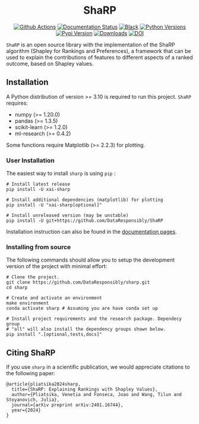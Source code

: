 <div align="center">
    <h1 align="center">ShaRP</h1>
</div>

<p align="center">
<a href="https://github.com/DataResponsibly/ShaRP/actions/workflows/ci.yml"><img alt="Github Actions" src="https://github.com/DataResponsibly/ShaRP/actions/workflows/ci.yml/badge.svg"></a>
<a href="https://dataresponsibly.github.io/ShaRP/"><img alt="Documentation Status" src="https://github.com/DataResponsibly/ShaRP/actions/workflows/deploy-docs.yml/badge.svg"></a>
<a href="https://github.com/psf/black"><img alt="Black" src="https://img.shields.io/badge/code%20style-black-000000.svg"></a>
<a href="https://img.shields.io/badge/python-3.10%20|%203.11%20|%203.12%20|%203.13-blue"><img alt="Python Versions" src="https://img.shields.io/badge/python-3.10%20|%203.11%20|%203.12%20|%203.13-blue"></a>
<a href="https://badge.fury.io/py/xai-sharp"><img alt="Pypi Version" src="https://badge.fury.io/py/xai-sharp.svg"></a>
<a href="https://pepy.tech/project/xai-sharp"><img alt="Downloads" src="https://static.pepy.tech/personalized-badge/xai-sharp?period=total&units=international_system&left_color=grey&right_color=brightgreen&left_text=downloads"></a>
<a href="https://doi.org/10.48550/arXiv.2401.16744"><img alt="DOI" src="https://zenodo.org/badge/DOI/10.48550/arXiv.2401.16744.svg"></a>

``ShaRP`` is an open source library with the implementation of the ShaRP
algorithm (Shapley for Rankings and Preferences), a framework that can be used
to explain the contributions of features to different aspects of a ranked
outcome, based on Shapley values.

## Installation

A Python distribution of version >= 3.10 is required to run this
project. ``ShaRP`` requires:

- numpy (>= 1.20.0)
- pandas (>= 1.3.5)
- scikit-learn (>= 1.2.0)
- ml-research (>= 0.4.2)

Some functions require Matplotlib (>= 2.2.3) for plotting.

### User Installation

The easiest way to install ``sharp`` is using ``pip`` :

    # Install latest release
    pip install -U xai-sharp

    # Install additional dependencies (matplotlib) for plotting
    pip install -U "xai-sharp[optional]"

    # Install unreleased version (may be unstable)
    pip install -U git+https://github.com/DataResponsibly/ShaRP


Installation instruction can also be found in the [documentation pages](https://dataresponsibly.github.io/ShaRP/).

### Installing from source

The following commands should allow you to setup the development version of the
project with minimal effort:

    # Clone the project.
    git clone https://github.com/DataResponsibly/sharp.git
    cd sharp

    # Create and activate an environment 
    make environment 
    conda activate sharp # Assuming you are have conda set up

    # Install project requirements and the research package. Dependecy group
    # "all" will also install the dependency groups shown below.
    pip install ".[optional,tests,docs]"

## Citing ShaRP

If you use ``sharp`` in a scientific publication, we would appreciate citations to the following paper:

    @article{pliatsika2024sharp,
      title={ShaRP: Explaining Rankings with Shapley Values},
      author={Pliatsika, Venetia and Fonseca, Joao and Wang, Tilun and Stoyanovich, Julia},
      journal={arXiv preprint arXiv:2401.16744},
      year={2024}
    }

